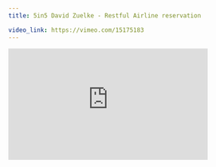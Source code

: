 ```yaml
---
title: 5in5 David Zuelke - Restful Airline reservation

video_link: https://vimeo.com/15175183
---
```

<iframe src="https://player.vimeo.com/video/15175183?title=0&byline=0&portrait=0&badge=0&autopause=0&player_id=0" width="400" height="224" frameborder="0" title="5in5 David Zuelke - Restful Airline reservation" webkitallowfullscreen mozallowfullscreen allowfullscreen></iframe>